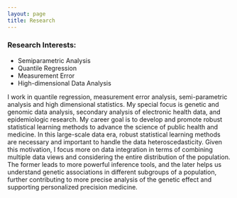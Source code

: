 ```yaml
---
layout: page
title: Research
---
```


### Research Interests:
- Semiparametric Analysis
- Quantile Regression
- Measurement Error
- High-dimensional Data Analysis

I work in quantile regression, measurement error analysis, semi-parametric analysis and high dimensional statistics. My special focus is genetic and genomic data analysis, secondary analysis of electronic health data, and epidemiologic research. My career goal is to develop and promote robust statistical learning methods to advance the science of public health and medicine.
In this large-scale data era, robust statistical learning methods are necessary and important to handle the data heteroscedasticity.  Given this motivation, I focus more on data integration in terms of combining multiple data views and considering the entire distribution of the population. The former leads to more powerful inference tools, and the later helps us understand genetic associations in different subgroups of a population, further contributing to more precise analysis of the genetic effect and supporting personalized precision medicine. 
